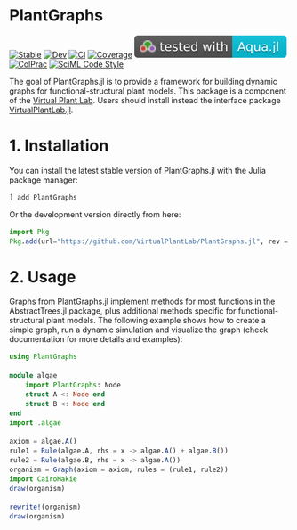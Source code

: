 # PlantGraphs

[![Stable](https://img.shields.io/badge/docs-stable-blue.svg)](https://virtualplantlab.com/stable/api/graphs/)
[![Dev](https://img.shields.io/badge/docs-dev-blue.svg)](https://virtualplantlab.com/dev/api/graphs/)
[![CI](https://github.com/VirtualPlantLab/PlantGraphs.jl/actions/workflows/CI.yml/badge.svg)](https://github.com/VirtualPlantLab/PlantGraphs.jl/actions/workflows/CI.yml)
[![Coverage](https://codecov.io/gh/VirtualPlantLab/PlantGraphs.jl/branch/master/graph/badge.svg?token=LCZHPERHUN)](https://codecov.io/gh/VirtualPlantLab/PlantGraphs.jl)
[![Aqua QA](https://raw.githubusercontent.com/JuliaTesting/Aqua.jl/master/badge.svg)](https://github.com/JuliaTesting/Aqua.jl)
[![ColPrac](https://img.shields.io/badge/ColPrac-Contributor's%20Guide-blueviolet)](https://github.com/SciML/ColPrac)
[![SciML Code Style](https://img.shields.io/static/v1?label=code%20style&message=SciML&color=9558b2&labelColor=389826)](https://github.com/SciML/SciMLStyle)

The goal of PlantGraphs.jl is to provide a framework for building dynamic graphs for
functional-structural plant models. This package is a component of the
[Virtual Plant Lab](http://virtualplantlab.com/). Users should install instead the
interface package [VirtualPlantLab.jl](https://github.com/VirtualPlantLab/VirtualPlantLab.jl).

# 1. Installation

You can install the latest stable version of PlantGraphs.jl with the Julia package manager:

```julia
] add PlantGraphs
```

Or the development version directly from here:

```julia
import Pkg
Pkg.add(url="https://github.com/VirtualPlantLab/PlantGraphs.jl", rev = "master")
```

# 2. Usage

Graphs from PlantGraphs.jl implement methods for most functions in the AbstractTrees.jl
package, plus additional methods specific for functional-structural plant models. The
following example shows how to create a simple graph, run a dynamic simulation and visualize
the graph (check documentation for more details and examples):

```julia
using PlantGraphs

module algae
    import PlantGraphs: Node
    struct A <: Node end
    struct B <: Node end
end
import .algae

axiom = algae.A()
rule1 = Rule(algae.A, rhs = x -> algae.A() + algae.B())
rule2 = Rule(algae.B, rhs = x -> algae.A())
organism = Graph(axiom = axiom, rules = (rule1, rule2))
import CairoMakie
draw(organism)

rewrite!(organism)
draw(organism)
```
